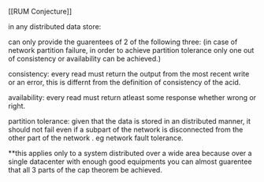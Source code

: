 [[RUM Conjecture]]

in any distributed data store:

can only provide the guarentees of 2 of the following three:
(in case of network partition failure, in order to achieve partition tolerance only one out of consistency or availability can be achieved.)

consistency:
every read must return the output from the most recent write or an error,
this is differnt from the definition of consistency of the acid.

availability:
every read must return atleast some response whether wrong or right.

partition tolerance:
given that the data is stored in an distributed manner, it should not fail even if a subpart of the network is disconnected from the other part of the network . eg network fault tolerance.

**this applies only to a system distributed over a wide area because over a single datacenter with enough good equipments you can almost guarentee that all 3 parts of the cap theorem be achieved.
